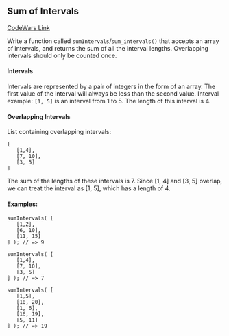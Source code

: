 ## Sum of Intervals

[CodeWars Link](https://www.codewars.com/kata/52b7ed099cdc285c300001cd/javascript)

Write a function called `sumIntervals`/`sum_intervals()` that accepts an array of intervals, and returns the sum of all the interval lengths. Overlapping intervals should only be counted once.

#### Intervals

Intervals are represented by a pair of integers in the form of an array. The first value of the interval will always be less than the second value. Interval example: `[1, 5]` is an interval from 1 to 5. The length of this interval is 4.

#### Overlapping Intervals

List containing overlapping intervals:

```
[
   [1,4],
   [7, 10],
   [3, 5]
]
```

The sum of the lengths of these intervals is 7. Since [1, 4] and [3, 5] overlap, we can treat the interval as [1, 5], which has a length of 4.

#### Examples:

```
sumIntervals( [
   [1,2],
   [6, 10],
   [11, 15]
] ); // => 9

sumIntervals( [
   [1,4],
   [7, 10],
   [3, 5]
] ); // => 7

sumIntervals( [
   [1,5],
   [10, 20],
   [1, 6],
   [16, 19],
   [5, 11]
] ); // => 19
```